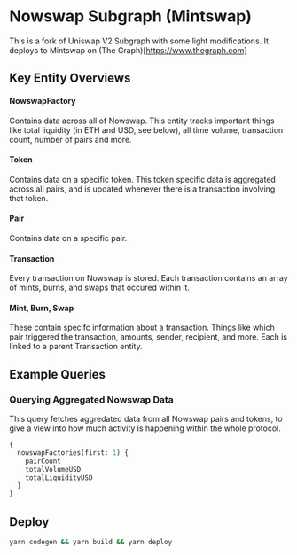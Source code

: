 # Nowswap Subgraph (Mintswap)

This is a fork of Uniswap V2 Subgraph with some light modifications.
It deploys to Mintswap on (The Graph)[https://www.thegraph.com]

## Key Entity Overviews

#### NowswapFactory

Contains data across all of Nowswap. This entity tracks important things like total liquidity (in ETH and USD, see below), all time volume, transaction count, number of pairs and more.

#### Token

Contains data on a specific token. This token specific data is aggregated across all pairs, and is updated whenever there is a transaction involving that token.

#### Pair

Contains data on a specific pair.

#### Transaction

Every transaction on Nowswap is stored. Each transaction contains an array of mints, burns, and swaps that occured within it.

#### Mint, Burn, Swap

These contain specifc information about a transaction. Things like which pair triggered the transaction, amounts, sender, recipient, and more. Each is linked to a parent Transaction entity.

## Example Queries

### Querying Aggregated Nowswap Data

This query fetches aggredated data from all Nowswap pairs and tokens, to give a view into how much activity is happening within the whole protocol.

```graphql
{
  nowswapFactories(first: 1) {
    pairCount
    totalVolumeUSD
    totalLiquidityUSD
  }
}
```

## Deploy

```bash
yarn codegen && yarn build && yarn deploy
```
